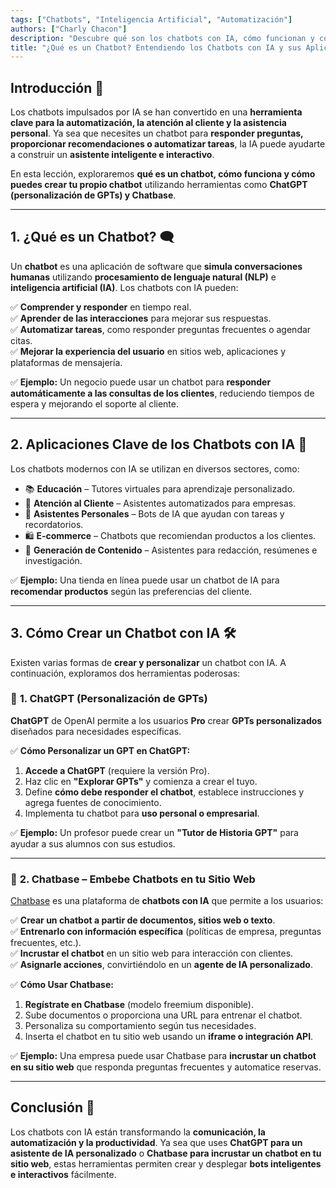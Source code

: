 ```yaml
---
tags: ["Chatbots", "Inteligencia Artificial", "Automatización"]  
authors: ["Charly Chacon"]  
description: "Descubre qué son los chatbots con IA, cómo funcionan y cómo crear tu propio chatbot personalizado con ChatGPT y Chatbase."  
title: "¿Qué es un Chatbot? Entendiendo los Chatbots con IA y sus Aplicaciones"  
---
```


## Introducción 🤖  
Los chatbots impulsados por IA se han convertido en una **herramienta clave para la automatización, la atención al cliente y la asistencia personal**. Ya sea que necesites un chatbot para **responder preguntas, proporcionar recomendaciones o automatizar tareas**, la IA puede ayudarte a construir un **asistente inteligente e interactivo**.

En esta lección, exploraremos **qué es un chatbot, cómo funciona y cómo puedes crear tu propio chatbot** utilizando herramientas como **ChatGPT (personalización de GPTs) y Chatbase**.

---

## 1. ¿Qué es un Chatbot? 🗨️  
Un **chatbot** es una aplicación de software que **simula conversaciones humanas** utilizando **procesamiento de lenguaje natural (NLP)** e **inteligencia artificial (IA)**. Los chatbots con IA pueden:  

✅ **Comprender y responder** en tiempo real.  
✅ **Aprender de las interacciones** para mejorar sus respuestas.  
✅ **Automatizar tareas**, como responder preguntas frecuentes o agendar citas.  
✅ **Mejorar la experiencia del usuario** en sitios web, aplicaciones y plataformas de mensajería.  

✅ **Ejemplo:** Un negocio puede usar un chatbot para **responder automáticamente a las consultas de los clientes**, reduciendo tiempos de espera y mejorando el soporte al cliente.  

---

## 2. Aplicaciones Clave de los Chatbots con IA 🚀  
Los chatbots modernos con IA se utilizan en diversos sectores, como:  

- 📚 **Educación** – Tutores virtuales para aprendizaje personalizado.  
- 🏢 **Atención al Cliente** – Asistentes automatizados para empresas.  
- 🤖 **Asistentes Personales** – Bots de IA que ayudan con tareas y recordatorios.  
- 🛍️ **E-commerce** – Chatbots que recomiendan productos a los clientes.  
- 📰 **Generación de Contenido** – Asistentes para redacción, resúmenes e investigación.  

✅ **Ejemplo:** Una tienda en línea puede usar un chatbot de IA para **recomendar productos** según las preferencias del cliente.  

---

## 3. Cómo Crear un Chatbot con IA 🛠️  
Existen varias formas de **crear y personalizar** un chatbot con IA. A continuación, exploramos dos herramientas poderosas:  

### 🔹 **1. ChatGPT (Personalización de GPTs)**  
**ChatGPT** de OpenAI permite a los usuarios **Pro** crear **GPTs personalizados** diseñados para necesidades específicas.  

✅ **Cómo Personalizar un GPT en ChatGPT:**  
1. **Accede a ChatGPT** (requiere la versión Pro).  
2. Haz clic en **"Explorar GPTs"** y comienza a crear el tuyo.  
3. Define **cómo debe responder el chatbot**, establece instrucciones y agrega fuentes de conocimiento.  
4. Implementa tu chatbot para **uso personal o empresarial**.  

✅ **Ejemplo:** Un profesor puede crear un **"Tutor de Historia GPT"** para ayudar a sus alumnos con sus estudios.  

---

### 🔹 **2. Chatbase – Embebe Chatbots en tu Sitio Web**  
[Chatbase](https://www.chatbase.co/) es una plataforma de **chatbots con IA** que permite a los usuarios:  

✅ **Crear un chatbot a partir de documentos, sitios web o texto**.  
✅ **Entrenarlo con información específica** (políticas de empresa, preguntas frecuentes, etc.).  
✅ **Incrustar el chatbot** en un sitio web para interacción con clientes.  
✅ **Asignarle acciones**, convirtiéndolo en un **agente de IA personalizado**.  

✅ **Cómo Usar Chatbase:**  
1. **Regístrate en Chatbase** (modelo freemium disponible).  
2. Sube documentos o proporciona una URL para entrenar el chatbot.  
3. Personaliza su comportamiento según tus necesidades.  
4. Inserta el chatbot en tu sitio web usando un **iframe o integración API**.  

✅ **Ejemplo:** Una empresa puede usar Chatbase para **incrustar un chatbot en su sitio web** que responda preguntas frecuentes y automatice reservas.  

---

## Conclusión 🎯  
Los chatbots con IA están transformando la **comunicación, la automatización y la productividad**. Ya sea que uses **ChatGPT para un asistente de IA personalizado** o **Chatbase para incrustar un chatbot en tu sitio web**, estas herramientas permiten crear y desplegar **bots inteligentes e interactivos** fácilmente.  

